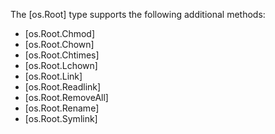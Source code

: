 The [os.Root] type supports the following additional methods:

  * [os.Root.Chmod]
  * [os.Root.Chown]
  * [os.Root.Chtimes]
  * [os.Root.Lchown]
  * [os.Root.Link]
  * [os.Root.Readlink]
  * [os.Root.RemoveAll]
  * [os.Root.Rename]
  * [os.Root.Symlink]
